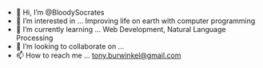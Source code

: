 - 👋 Hi, I’m @BloodySocrates
- 👀 I’m interested in ... Improving life on earth with computer programming
- 🌱 I’m currently learning ... Web Development, Natural Language Processing
- 💞️ I’m looking to collaborate on ... 
- 📫 How to reach me ... tony.burwinkel@gmail.com

<!---
BloodySocrates/BloodySocrates is a ✨ special ✨ repository because its `README.md` (this file) appears on your GitHub profile.
You can click the Preview link to take a look at your changes.
--->
